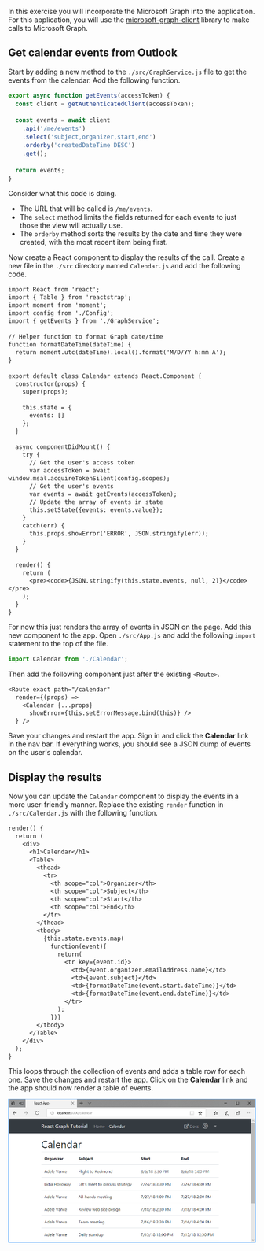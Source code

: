 <!-- markdownlint-disable MD002 MD041 -->

In this exercise you will incorporate the Microsoft Graph into the application. For this application, you will use the [microsoft-graph-client](https://github.com/microsoftgraph/msgraph-sdk-javascript) library to make calls to Microsoft Graph.

## Get calendar events from Outlook

Start by adding a new method to the `./src/GraphService.js` file to get the events from the calendar. Add the following function.

```js
export async function getEvents(accessToken) {
  const client = getAuthenticatedClient(accessToken);

  const events = await client
    .api('/me/events')
    .select('subject,organizer,start,end')
    .orderby('createdDateTime DESC')
    .get();

  return events;
}
```

Consider what this code is doing.

- The URL that will be called is `/me/events`.
- The `select` method limits the fields returned for each events to just those the view will actually use.
- The `orderby` method sorts the results by the date and time they were created, with the most recent item being first.

Now create a React component to display the results of the call. Create a new file in the `./src` directory named `Calendar.js` and add the following code.

```JSX
import React from 'react';
import { Table } from 'reactstrap';
import moment from 'moment';
import config from './Config';
import { getEvents } from './GraphService';

// Helper function to format Graph date/time
function formatDateTime(dateTime) {
  return moment.utc(dateTime).local().format('M/D/YY h:mm A');
}

export default class Calendar extends React.Component {
  constructor(props) {
    super(props);

    this.state = {
      events: []
    };
  }

  async componentDidMount() {
    try {
      // Get the user's access token
      var accessToken = await window.msal.acquireTokenSilent(config.scopes);
      // Get the user's events
      var events = await getEvents(accessToken);
      // Update the array of events in state
      this.setState({events: events.value});
    }
    catch(err) {
      this.props.showError('ERROR', JSON.stringify(err));
    }
  }

  render() {
    return (
      <pre><code>{JSON.stringify(this.state.events, null, 2)}</code></pre>
    );
  }
}
```

For now this just renders the array of events in JSON on the page. Add this new component to the app. Open `./src/App.js` and add the following `import` statement to the top of the file.

```js
import Calendar from './Calendar';
```

Then add the following component just after the existing `<Route>`.

```JSX
<Route exact path="/calendar"
  render={(props) =>
    <Calendar {...props}
      showError={this.setErrorMessage.bind(this)} />
  } />
```

Save your changes and restart the app. Sign in and click the **Calendar** link in the nav bar. If everything works, you should see a JSON dump of events on the user's calendar.

## Display the results

Now you can update the `Calendar` component to display the events in a more user-friendly manner. Replace the existing `render` function in `./src/Calendar.js` with the following function.

```JSX
render() {
  return (
    <div>
      <h1>Calendar</h1>
      <Table>
        <thead>
          <tr>
            <th scope="col">Organizer</th>
            <th scope="col">Subject</th>
            <th scope="col">Start</th>
            <th scope="col">End</th>
          </tr>
        </thead>
        <tbody>
          {this.state.events.map(
            function(event){
              return(
                <tr key={event.id}>
                  <td>{event.organizer.emailAddress.name}</td>
                  <td>{event.subject}</td>
                  <td>{formatDateTime(event.start.dateTime)}</td>
                  <td>{formatDateTime(event.end.dateTime)}</td>
                </tr>
              );
            })}
        </tbody>
      </Table>
    </div>
  );
}
```

This loops through the collection of events and adds a table row for each one. Save the changes and restart the app. Click on the **Calendar** link and the app should now render a table of events.

![A screenshot of the table of events](./images/add-msgraph-01.png)